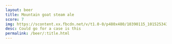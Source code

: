 ```yaml
---
layout: beer
title: Mountain goat steam ale
score: 7
img: https://scontent.xx.fbcdn.net/v/t1.0-0/p480x480/10390115_10152534300713745_5030138459822932747_n.jpg?oh=5c4618ff1188480d27794cd7f3b0bf57&oe=58DDB51F
desc: Could go for a case is this
permalink: /beer/:title.html
---
```

